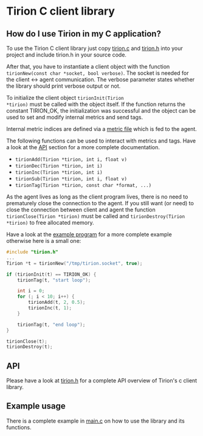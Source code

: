 # Tirion C client library

## How do I use Tirion in my C application?

To use the Tirion C client library just copy [tirion.c](/clients/c-client/tirion.c) and [tirion.h](/clients/c-client/tirion.h) into your project and include tirion.h in your source code.

After that, you have to instantiate a client object with the function <code>tirionNew(const char *socket, bool verbose)</code>. The socket is needed for the client <-> agent communication. The verbose parameter states whether the library should print verbose output or not.

To initialize the client object <code>tirionInit(Tirion *tirion)</code> must be called with the object itself. If the function returns the constant TIRION_OK, the initialization was successful and the object can be used to set and modify internal metrics and send tags.

Internal metric indices are defined via a [metric file](/#metric-file) which is fed to the agent.

The following functions can be used to interact with metrics and tags. Have a look at the [API](#api) section for a more complete documentation.

* <code>tirionAdd(Tirion *tirion, int i, float v)</code>
* <code>tirionDec(Tirion *tirion, int i)</code>
* <code>tirionInc(Tirion *tirion, int i)</code>
* <code>tirionSub(Tirion *tirion, int i, float v)</code>
* <code>tirionTag(Tirion *tirion, const char *format, ...)</code>

As the agent lives as long as the client program lives, there is no need to prematurely close the connection to the agent. If you still want (or need) to close the connection between client and agent the function <code>tirionClose(Tirion *tirion)</code> must be called and <code>tirionDestroy(Tirion *tirion)</code> to free allocated memory.

Have a look at the [example program](#example-usage) for a more complete example otherwise here is a small one:

```c
#include "tirion.h"
...
Tirion *t = tirionNew("/tmp/tirion.socket", true);

if (tirionInit(t) == TIRION_OK) {
	tirionTag(t, "start loop");

	int i = 0;
	for (; i < 10; i++) {
		tirionAdd(t, 2, 0.5);
		tirionInc(t, 1);
	}

	tirionTag(t, "end loop");
}

tirionClose(t);
tirionDestroy(t);
```

## API

Please have a look at [tirion.h](/clients/c-client/tirion.h) for a complete API overview of Tirion's c client library.

## Example usage

There is a complete example in [main.c](/clients/c-client/main.c) on how to use the library and its functions.
